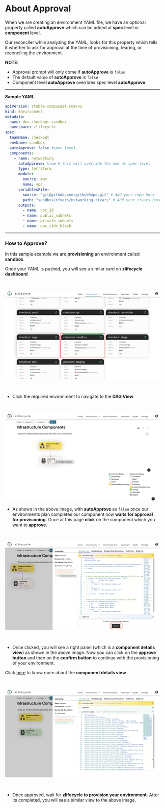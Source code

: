 # About Approval

When we are creating an environment YAML file, we have an optional property called **autoApprove** which can be added at **spec** level or **component** level.

Our reconciler while analyzing the YAML, looks for this property which tells it whether to ask for approval at the time of provisioning, tearing, or reconciling the environment.

**NOTE:** 
* Approval prompt will only come if **autoApprove** is `false`
* The default value of **autoApprove** is `false`
* Component level **autoApprove** overrides spec level **autoApprove**

---
**Sample YAML**

```yaml
apiVersion: stable.compuzest.com/v1
kind: Environment
metadata:
  name: dev-checkout-sandbox
  namespace: zlifecycle
spec:
  teamName: checkout
  envName: sandbox  
  autoApprove: false #spec level
  components:
    - name: networking
      autoApprove: true # this will override the one at spec level
      type: terraform
      module:
        source: aws
        name: vpc
      variablesFile:
        source: "git@github.com:githubRepo.git" # Add your repo here
        path: "sandbox/tfvars/networking.tfvars" # Add your tfvars here
      outputs:
        - name: vpc_id
        - name: public_subnets
        - name: private_subnets
        - name: vpc_cidr_block
```
---

### How to Approve?

In this sample example we are **provisioning** an environment called **sandbox**.

Once your YAML is pushed, you will see a similar card on **zlifecycle dashboard**

<br/>

![sample-dashboard](assets/images/sample-dashboard.png "Sample Dashboard")

<br/>

* Click the required environment to navigate to the **DAG View**.

<br/>

![sample-dag-view](assets/images/sample-dag-view.png "Sample DAG View")

* As shown in the above image, with **autoApprove** as `false` once our environments plan completes our component now **waits for approval for provisioning**. Once at this page **click** on the component which you want to **approve**.

<br/>

![sample-right-panel](assets/images/sample-right-panel.png "Sample Right Panel")

<br/>

* Once clicked, you will see a right panel (which is a **component details view**) as shown in the above image. Now you can click on the **approve button** and then on the **confirm button** to continue with the provisioning of your environment.

Click [here](component-details-view.md) to know more about the **component details view**

<br/>

![sample-provision-success](assets/images/sample-provision-success.png "Sample Provision success")

<br/>

* Once approved, wait for **zlifecycle to provision your environment**. After its completed, you will see a similar view to the above image.